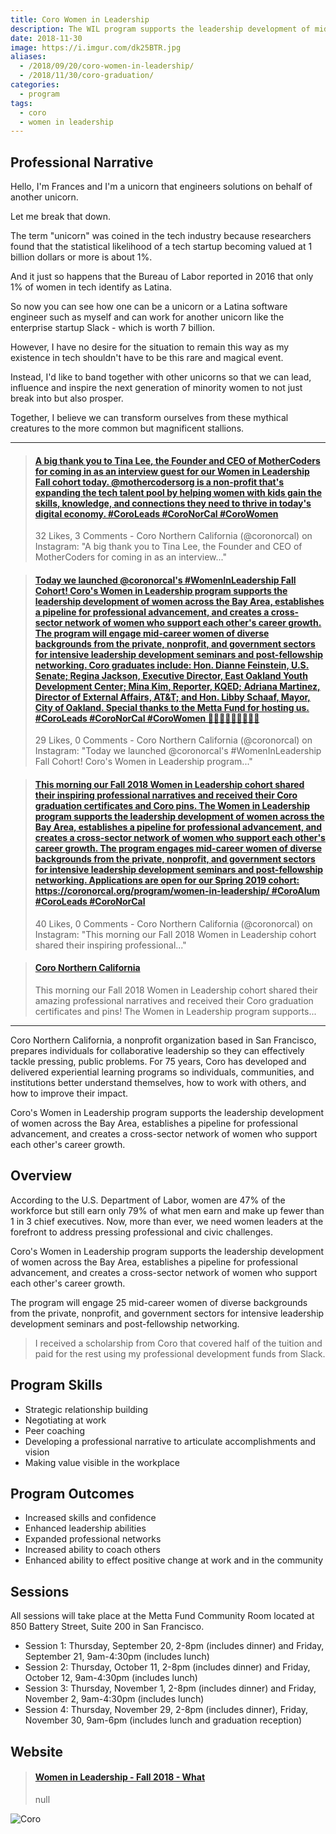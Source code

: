 ```yaml
---
title: Coro Women in Leadership
description: The WIL program supports the leadership development of mid-career women across the Bay Area, establishes a pipeline for professional advancement, and creates a cross-sector network of women who support each other's career growth. 💼️
date: 2018-11-30
image: https://i.imgur.com/dk25BTR.jpg
aliases:
  - /2018/09/20/coro-women-in-leadership/
  - /2018/11/30/coro-graduation/
categories:
  - program
tags:
  - coro
  - women in leadership
---
```


## Professional Narrative

Hello, I'm Frances and I'm a unicorn that engineers solutions on behalf of another unicorn.

Let me break that down.

The term "unicorn" was coined in the tech industry because researchers found that the statistical likelihood of a tech startup becoming valued at 1 billion dollars or more is about 1%.

And it just so happens that the Bureau of Labor reported in 2016 that only 1% of women in tech identify as Latina.

So now you can see how one can be a unicorn or a Latina software engineer such as myself and can work for another unicorn like the enterprise startup Slack - which is worth 7 billion.

However, I have no desire for the situation to remain this way as my existence in tech shouldn't have to be this rare and magical event.

Instead, I'd like to band together with other unicorns so that we can lead, influence and inspire the next generation of minority women to not just break into but also prosper.

Together, I believe we can transform ourselves from these mythical creatures to the more common but magnificent stallions.

---

<blockquote class="embedly-card"><h4><a href="https://www.instagram.com/p/BoARSRKlb3d/">A big thank you to Tina Lee, the Founder and CEO of MotherCoders for coming in as an interview guest for our Women in Leadership Fall cohort today. @mothercodersorg is a non-profit that's expanding the tech talent pool by helping women with kids gain the skills, knowledge, and connections they need to thrive in today's digital economy. #CoroLeads #CoroNorCal #CoroWomen</a></h4><p>32 Likes, 3 Comments - Coro Northern California (@coronorcal) on Instagram: "A big thank you to Tina Lee, the Founder and CEO of MotherCoders for coming in as an interview..."</p></blockquote>
<script async src="//cdn.embedly.com/widgets/platform.js" charset="UTF-8"></script>

<blockquote class="embedly-card"><h4><a href="https://www.instagram.com/p/Bn-O8i-gNnT/">Today we launched @coronorcal's #WomenInLeadership Fall Cohort! Coro's Women in Leadership program supports the leadership development of women across the Bay Area, establishes a pipeline for professional advancement, and creates a cross-sector network of women who support each other's career growth. The program will engage mid-career women of diverse backgrounds from the private, nonprofit, and government sectors for intensive leadership development seminars and post-fellowship networking. Coro graduates include: Hon. Dianne Feinstein, U.S. Senate; Regina Jackson, Executive Director, East Oakland Youth Development Center; Mina Kim, Reporter, KQED; Adriana Martinez, Director of External Affairs, AT&T; and Hon. Libby Schaaf, Mayor, City of Oakland. Special thanks to the Metta Fund for hosting us. #CoroLeads #CoroNorCal #CoroWomen 👩‍🏫👩‍💼👩‍💻🤱🙋‍♀️</a></h4><p>29 Likes, 0 Comments - Coro Northern California (@coronorcal) on Instagram: "Today we launched @coronorcal's #WomenInLeadership Fall Cohort! Coro's Women in Leadership program..."</p></blockquote>
<script async src="//cdn.embedly.com/widgets/platform.js" charset="UTF-8"></script>

<blockquote class="embedly-card"><h4><a href="https://www.instagram.com/p/Bq0TeOWh8aL/">This morning our Fall 2018 Women in Leadership cohort shared their inspiring professional narratives and received their Coro graduation certificates and Coro pins. The Women in Leadership program supports the leadership development of women across the Bay Area, establishes a pipeline for professional advancement, and creates a cross-sector network of women who support each other's career growth. The program engages mid-career women of diverse backgrounds from the private, nonprofit, and government sectors for intensive leadership development seminars and post-fellowship networking. Applications are open for our Spring 2019 cohort: https://coronorcal.org/program/women-in-leadership/ #CoroAlum #CoroLeads #CoroNorCal</a></h4><p>40 Likes, 0 Comments - Coro Northern California (@coronorcal) on Instagram: "This morning our Fall 2018 Women in Leadership cohort shared their inspiring professional..."</p></blockquote>
<script async src="//cdn.embedly.com/widgets/platform.js" charset="UTF-8"></script>

<blockquote class="embedly-card"><h4><a href="https://www.facebook.com/CoroNorCal/photos/a.10152003080686111/10157165349261111/?type=3&theater">Coro Northern California</a></h4><p>This morning our Fall 2018 Women in Leadership cohort shared their amazing professional narratives and received their Coro graduation certificates and pins! The Women in Leadership program supports...</p></blockquote>
<script async src="//cdn.embedly.com/widgets/platform.js" charset="UTF-8"></script>

---

Coro Northern California, a nonprofit organization based in San Francisco, prepares individuals for collaborative leadership so they can effectively tackle pressing, public problems. For 75 years, Coro has developed and delivered experiential learning programs so individuals, communities, and institutions better understand themselves, how to work with others, and how to improve their impact.

Coro's Women in Leadership program supports the leadership development of women across the Bay Area, establishes a pipeline for professional advancement, and creates a cross-sector network of women who support each other's career growth.

## Overview

According to the U.S. Department of Labor, women are 47% of the workforce but still earn only 79% of what men earn and make up fewer than 1 in 3 chief executives. Now, more than ever, we need women leaders at the forefront to address pressing professional and civic challenges.

Coro's Women in Leadership program supports the leadership development of women across the Bay Area, establishes a pipeline for professional advancement, and creates a cross-sector network of women who support each other's career growth.

The program will engage 25 mid-career women of diverse backgrounds from the private, nonprofit, and government sectors for intensive leadership development seminars and post-fellowship networking.

> I received a scholarship from Coro that covered half of the tuition and paid for the rest using my professional development funds from Slack.

## Program Skills

- Strategic relationship building
- Negotiating at work
- Peer coaching
- Developing a professional narrative to articulate accomplishments and vision
- Making value visible in the workplace

## Program Outcomes

- Increased skills and confidence
- Enhanced leadership abilities
- Expanded professional networks
- Increased ability to coach others
- Enhanced ability to effect positive change at work and in the community

## Sessions

All sessions will take place at the Metta Fund Community Room located at 850 Battery Street, Suite 200 in San Francisco.

- Session 1: Thursday, September 20, 2-8pm (includes dinner) and Friday, September 21, 9am-4:30pm (includes lunch)
- Session 2: Thursday, October 11, 2-8pm (includes dinner) and Friday, October 12, 9am-4:30pm (includes lunch)
- Session 3: Thursday, November 1, 2-8pm (includes dinner) and Friday, November 2, 9am-4:30pm (includes lunch)
- Session 4: Thursday, November 29, 2-8pm (includes dinner), Friday, November 30, 9am-6pm (includes lunch and graduation reception)

## Website

<blockquote class="embedly-card"><h4><a href="https://sites.google.com/coronorcal.org/women-in-leadership-fall-2018/what?authuser=0">Women in Leadership - Fall 2018 - What</a></h4><p>null</p></blockquote>
<script async src="//cdn.embedly.com/widgets/platform.js" charset="UTF-8"></script>

![Coro](https://i.imgur.com/3LbrQez.jpg)
